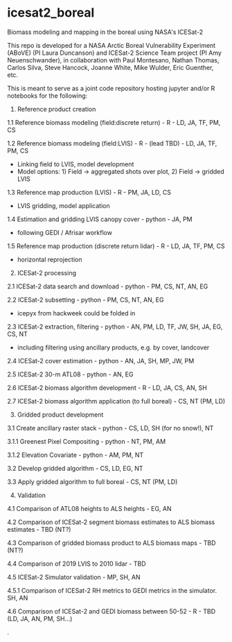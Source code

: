 # icesat2_boreal
Biomass modeling and mapping in the boreal using NASA's ICESat-2

This repo is developed for a NASA Arctic Boreal Vulnerability Experiment (ABoVE) (PI Laura Duncanson) and ICESat-2 Science Team project (PI Amy Neuenschwander), in collaboration with Paul Montesano, Nathan Thomas, Carlos Silva, Steve Hancock, Joanne White, Mike Wulder, Eric Guenther, etc.

This is meant to serve as a joint code repository hosting jupyter and/or R notebooks for the following:

1) Reference product creation

1.1 Reference biomass modeling (field:discrete return) - R - LD, JA, TF, PM, CS

1.2 Reference biomass modeling (field:LVIS) - R - (lead TBD) - LD, JA, TF, PM, CS
  - Linking field to LVIS, model development
  - Model options: 1) Field -> aggregated shots over plot, 2) Field -> gridded LVIS

1.3 Reference map production (LVIS) - R - PM, JA, LD, CS
  - LVIS gridding, model application
  
1.4 Estimation and gridding LVIS canopy cover - python - JA, PM
  - following GEDI / Afrisar workflow

1.5 Reference map production (discrete return lidar) - R - LD, JA, TF, PM, CS
  - horizontal reprojection
  

2) ICESat-2 processing

2.1 ICESat-2 data search and download - python - PM, CS, NT, AN, EG

2.2 ICESat-2 subsetting - python - PM, CS, NT, AN, EG
  - icepyx from hackweek could be folded in

2.3 ICESat-2 extraction, filtering - python - AN, PM, LD, TF, JW, SH, JA, EG, CS, NT
  - including filtering using ancillary products, e.g. by cover, landcover
  
2.4 ICESat-2 cover estimation - python - AN, JA, SH, MP, JW, PM

2.5 ICESat-2 30-m ATL08 - python - AN, EG

2.6 ICESat-2 biomass algorithm development - R - LD, JA, CS, AN, SH

2.7 ICESat-2 biomass algorithm application (to full boreal) - CS, NT (PM, LD)


3) Gridded product development

3.1 Create ancillary raster stack - python - CS, LD, SH (for no snow!), NT

  3.1.1 Greenest Pixel Compositing - python - NT, PM, AM

  3.1.2 Elevation Covariate - python - AM, PM, NT

3.2 Develop gridded algorithm - CS, LD, EG, NT

3.3 Apply gridded algorithm to full boreal - CS, NT (PM, LD)


4) Validation

4.1 Comparison of ATL08 heights to ALS heights - EG, AN

4.2 Comparison of ICESat-2 segment biomass estimates to ALS biomass estimates - TBD (NT?)

4.3 Comparison of gridded biomass product to ALS biomass maps - TBD (NT?)

4.4 Comparison of 2019 LVIS to 2010 lidar - TBD

4.5 ICESat-2 Simulator validation - MP, SH, AN

4.5.1 Comparison of ICESat-2 RH metrics to GEDI metrics in the simulator. SH, AN

4.6 Comparison of ICESat-2 and GEDI biomass between 50-52 - R - TBD (LD, JA, AN, PM, SH...)

.
